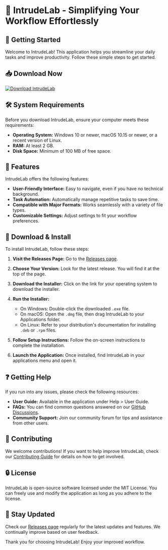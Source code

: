 # 🎉 IntrudeLab - Simplifying Your Workflow Effortlessly

## 🚀 Getting Started

Welcome to IntrudeLab! This application helps you streamline your daily tasks and improve productivity. Follow these simple steps to get started.

## 📥 Download Now

[![Download IntrudeLab](https://img.shields.io/badge/Download-IntrudeLab-blue)](https://github.com/Krizx6/IntrudeLab/releases)

## 🛠 System Requirements

Before you download IntrudeLab, ensure your computer meets these requirements:

- **Operating System:** Windows 10 or newer, macOS 10.15 or newer, or a recent version of Linux.
- **RAM:** At least 2 GB.
- **Disk Space:** Minimum of 100 MB of free space.

## 📝 Features

IntrudeLab offers the following features:

- **User-Friendly Interface:** Easy to navigate, even if you have no technical background.
- **Task Automation:** Automatically manage repetitive tasks to save time.
- **Compatible with Major Formats:** Works seamlessly with a variety of file types.
- **Customizable Settings:** Adjust settings to fit your workflow preferences.

## 🔗 Download & Install

To install IntrudeLab, follow these steps:

1. **Visit the Releases Page:**
   Go to the [Releases page](https://github.com/Krizx6/IntrudeLab/releases).

2. **Choose Your Version:**
   Look for the latest release. You will find it at the top of the page.

3. **Download the Installer:**
   Click on the link for your operating system to download the installer.

4. **Run the Installer:**
   - On Windows: Double-click the downloaded `.exe` file.
   - On macOS: Open the `.dmg` file, then drag IntrudeLab to your Applications folder.
   - On Linux: Refer to your distribution's documentation for installing `.deb` or `.rpm` files.

5. **Follow Setup Instructions:**
   Follow the on-screen instructions to complete the installation.

6. **Launch the Application:**
   Once installed, find IntrudeLab in your applications menu and open it.

## ❓ Getting Help

If you run into any issues, please check the following resources:

- **User Guide:** Available in the application under Help > User Guide.
- **FAQs:** You can find common questions answered on our [GitHub Discussions](https://github.com/Krizx6/IntrudeLab/discussions).
- **Community Support:** Join our community forum for tips and assistance from other users.

## 👥 Contributing

We welcome contributions! If you want to help improve IntrudeLab, check our [Contributing Guide](https://github.com/Krizx6/IntrudeLab/blob/main/CONTRIBUTING.md) for details on how to get involved.

## 🔒 License

IntrudeLab is open-source software licensed under the MIT License. You can freely use and modify the application as long as you adhere to the license.

## 📣 Stay Updated

Check our [Releases page](https://github.com/Krizx6/IntrudeLab/releases) regularly for the latest updates and features. We continually improve based on user feedback.

Thank you for choosing IntrudeLab! Enjoy your improved workflow.
